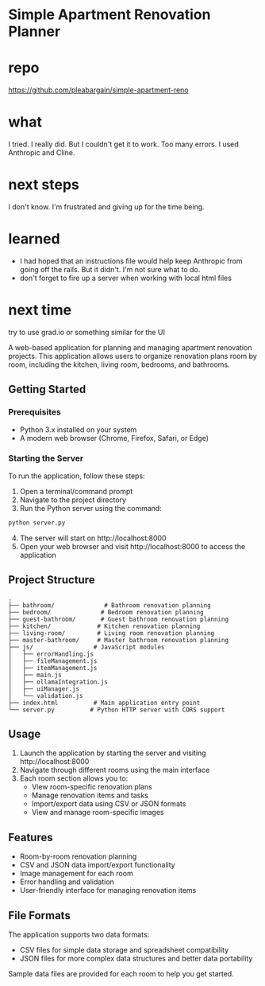 # Simple Apartment Renovation Planner

# repo
https://github.com/pleabargain/simple-apartment-reno

# what

I tried. I really did. But I couldn't get it to work. Too many errors. I used Anthropic and Cline. 

# next steps

I don't know. I'm frustrated and giving up for the time being.

# learned
- I had hoped that an instructions file would help keep Anthropic from going off the rails. But it didn't. I'm not sure what to do.
- don't forget to fire up a server when working with local html files

# next time
try to use grad.io or something similar for the UI



A web-based application for planning and managing apartment renovation projects. This application allows users to organize renovation plans room by room, including the kitchen, living room, bedrooms, and bathrooms.

## Getting Started

### Prerequisites
- Python 3.x installed on your system
- A modern web browser (Chrome, Firefox, Safari, or Edge)

### Starting the Server

To run the application, follow these steps:

1. Open a terminal/command prompt
2. Navigate to the project directory
3. Run the Python server using the command:
```bash
python server.py
```
4. The server will start on http://localhost:8000
5. Open your web browser and visit http://localhost:8000 to access the application

## Project Structure

```
.
├── bathroom/              # Bathroom renovation planning
├── bedroom/              # Bedroom renovation planning
├── guest-bathroom/       # Guest bathroom renovation planning
├── kitchen/             # Kitchen renovation planning
├── living-room/         # Living room renovation planning
├── master-bathroom/     # Master bathroom renovation planning
├── js/                 # JavaScript modules
│   ├── errorHandling.js
│   ├── fileManagement.js
│   ├── itemManagement.js
│   ├── main.js
│   ├── ollamaIntegration.js
│   ├── uiManager.js
│   └── validation.js
├── index.html          # Main application entry point
└── server.py          # Python HTTP server with CORS support
```

## Usage

1. Launch the application by starting the server and visiting http://localhost:8000
2. Navigate through different rooms using the main interface
3. Each room section allows you to:
   - View room-specific renovation plans
   - Manage renovation items and tasks
   - Import/export data using CSV or JSON formats
   - View and manage room-specific images

## Features

- Room-by-room renovation planning
- CSV and JSON data import/export functionality
- Image management for each room
- Error handling and validation
- User-friendly interface for managing renovation items

## File Formats

The application supports two data formats:
- CSV files for simple data storage and spreadsheet compatibility
- JSON files for more complex data structures and better data portability

Sample data files are provided for each room to help you get started.
